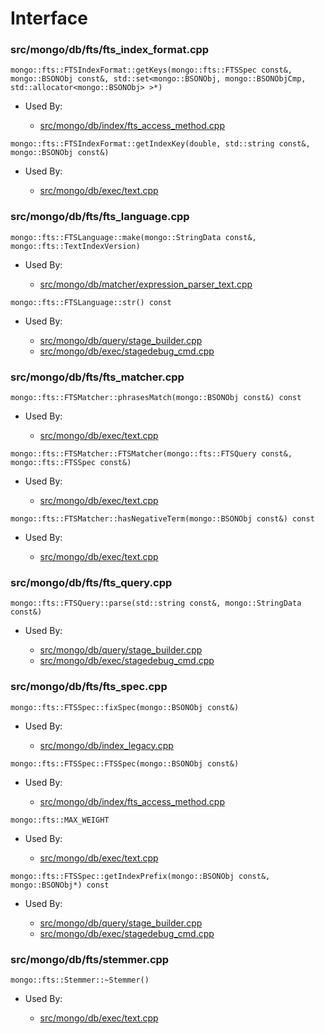 
# Interface

### src/mongo/db/fts/fts\_index\_format.cpp

<div></div>

    mongo::fts::FTSIndexFormat::getKeys(mongo::fts::FTSSpec const&, mongo::BSONObj const&, std::set<mongo::BSONObj, mongo::BSONObjCmp, std::allocator<mongo::BSONObj> >*)

- Used By:

    - [src/mongo/db/index/fts\_access\_method.cpp](../../../indexing)

<div></div>

    mongo::fts::FTSIndexFormat::getIndexKey(double, std::string const&, mongo::BSONObj const&)

- Used By:

    - [src/mongo/db/exec/text.cpp](../../../core\_query\_system)

### src/mongo/db/fts/fts\_language.cpp

<div></div>

    mongo::fts::FTSLanguage::make(mongo::StringData const&, mongo::fts::TextIndexVersion)

- Used By:

    - [src/mongo/db/matcher/expression\_parser\_text.cpp](../../../core\_query\_system)

<div></div>

    mongo::fts::FTSLanguage::str() const

- Used By:

    - [src/mongo/db/query/stage\_builder.cpp](../../../core\_query\_system)
    - [src/mongo/db/exec/stagedebug\_cmd.cpp](../../../core\_query\_system)

### src/mongo/db/fts/fts\_matcher.cpp

<div></div>

    mongo::fts::FTSMatcher::phrasesMatch(mongo::BSONObj const&) const

- Used By:

    - [src/mongo/db/exec/text.cpp](../../../core\_query\_system)

<div></div>

    mongo::fts::FTSMatcher::FTSMatcher(mongo::fts::FTSQuery const&, mongo::fts::FTSSpec const&)

- Used By:

    - [src/mongo/db/exec/text.cpp](../../../core\_query\_system)

<div></div>

    mongo::fts::FTSMatcher::hasNegativeTerm(mongo::BSONObj const&) const

- Used By:

    - [src/mongo/db/exec/text.cpp](../../../core\_query\_system)

### src/mongo/db/fts/fts\_query.cpp

<div></div>

    mongo::fts::FTSQuery::parse(std::string const&, mongo::StringData const&)

- Used By:

    - [src/mongo/db/query/stage\_builder.cpp](../../../core\_query\_system)
    - [src/mongo/db/exec/stagedebug\_cmd.cpp](../../../core\_query\_system)

### src/mongo/db/fts/fts\_spec.cpp

<div></div>

    mongo::fts::FTSSpec::fixSpec(mongo::BSONObj const&)

- Used By:

    - [src/mongo/db/index\_legacy.cpp](../../../indexing)

<div></div>

    mongo::fts::FTSSpec::FTSSpec(mongo::BSONObj const&)

- Used By:

    - [src/mongo/db/index/fts\_access\_method.cpp](../../../indexing)

<div></div>

    mongo::fts::MAX_WEIGHT

- Used By:

    - [src/mongo/db/exec/text.cpp](../../../core\_query\_system)

<div></div>

    mongo::fts::FTSSpec::getIndexPrefix(mongo::BSONObj const&, mongo::BSONObj*) const

- Used By:

    - [src/mongo/db/query/stage\_builder.cpp](../../../core\_query\_system)
    - [src/mongo/db/exec/stagedebug\_cmd.cpp](../../../core\_query\_system)

### src/mongo/db/fts/stemmer.cpp

<div></div>

    mongo::fts::Stemmer::~Stemmer()

- Used By:

    - [src/mongo/db/exec/text.cpp](../../../core\_query\_system)

